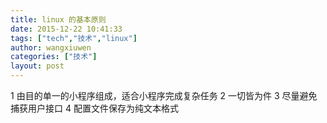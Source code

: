 ```yaml
---
title: linux 的基本原则
date: 2015-12-22 10:41:33
tags: ["tech","技术","linux"]
author: wangxiuwen
categories: ["技术"]
layout: post
---
```




1  由目的单一的小程序组成，适合小程序完成复杂任务
2 一切皆为件
3 尽量避免捕获用户接口
4 配置文件保存为纯文本格式
